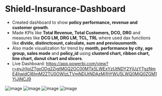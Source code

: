 # Shield-Insurance-Dashboard
- Created dashboard to show **policy performance, revenue and customer growth**.
- Made KPIs like **Total Revenue, Total Customers, DCG, DRG** and measures like **DCG LM, DRG LM, TCL, TRL** where used dax functions like **divide, distinctcount, calculate, sum and previousmonth**.
- Also made visualization for trend by **month, performance by city, age group, sales mode** and **policy_id** using **clusterd chart, ribbon chart, line chart, donut chart and slicers**.
- Live Dashboard: https://app.powerbi.com/view?r=eyJrIjoiZTgxODg2ZjgtMGQ2OC00MTk5LWExYzUtNDY2YjUzYTgzNmE4IiwidCI6ImM2ZTU0OWIzLTVmNDUtNDAzMi1hYWU5LWQ0MjQ0ZGM1YjJjNCJ9

![image](https://github.com/user-attachments/assets/06a3f220-82bf-401b-9b8c-c10fffccb413)
![image](https://github.com/user-attachments/assets/ed1ba62a-e3d1-40e5-80c6-c0f3349a432b)
![image](https://github.com/user-attachments/assets/6ccb3f34-f0ff-4c14-81b0-9f1684198a26)
![image](https://github.com/user-attachments/assets/65961fb2-828d-4cba-8916-21f8ef9bffd4)

